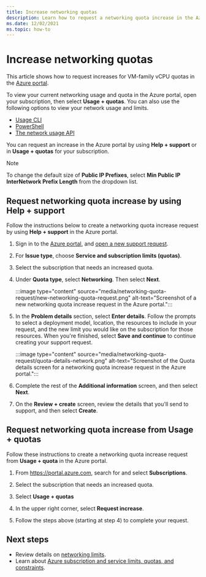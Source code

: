 ```yaml
---
title: Increase networking quotas
description: Learn how to request a networking quota increase in the Azure portal.
ms.date: 12/02/2021
ms.topic: how-to
---
```


# Increase networking quotas

This article shows how to request increases for VM-family vCPU quotas in the [Azure portal](https://portal.azure.com).

To view your current networking usage and quota in the Azure portal, open your subscription, then select **Usage + quotas**. You can also use the following options to view your network usage and limits.

- [Usage CLI](/cli/azure/network#az_network_list_usages)
- [PowerShell](/powershell/module/azurerm.network/get-azurermnetworkusage)
- [The network usage API](/rest/api/virtualnetwork/virtualnetworks/listusage)

You can request an increase in the Azure portal by using **Help + support** or in **Usage + quotas** for your subscription.

> [!Note]
> To change the default size of **Public IP Prefixes**, select **Min Public IP InterNetwork Prefix Length** from the dropdown list.

## Request networking quota increase by using Help + support

Follow the instructions below to create a networking quota increase request by using **Help + support** in the Azure portal.

1. Sign in to the [Azure portal](https://portal.azure.com), and [open a new support request](how-to-create-azure-support-request.md).

1. For **Issue type**, choose **Service and subscription limits (quotas)**.

1. Select the subscription that needs an increased quota.

1. Under **Quota type**, select **Networking**. Then select **Next**.

   :::image type="content" source="media/networking-quota-request/new-networking-quota-request.png" alt-text="Screenshot of a new networking quota increase request in the Azure portal.":::

1. In the **Problem details** section, select **Enter details**. Follow the prompts to select a deployment model, location, the resources to include in your request, and the new limit you would like on the subscription for those resources. When you're finished, select **Save and continue** to continue creating your support request.

    :::image type="content" source="media/networking-quota-request/quota-details-network.png" alt-text="Screenshot of the Quota details screen for a networking quota increase request in the Azure portal.":::

1. Complete the rest of the **Additional information** screen, and then select **Next**.

1. On the **Review + create** screen, review the details that you'll send to support, and then select **Create**.

## Request networking quota increase from Usage + quotas

Follow these instructions to create a networking quota increase request from **Usage + quota** in the Azure portal.

1. From https://portal.azure.com, search for and select **Subscriptions**.

1. Select the subscription that needs an increased quota.

1. Select **Usage + quotas**

1. In the upper right corner, select **Request increase**.

1. Follow the steps above (starting at step 4) to complete your request.

## Next steps

- Review details on [networking limits](../../azure-resource-manager/management/azure-subscription-service-limits.md#networking-limits).
- Learn about [Azure subscription and service limits, quotas, and constraints](/azure/azure-resource-manager/management/azure-subscription-service-limits).
